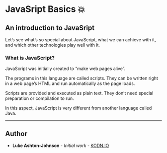 # JavaSript Basics 💥

## An introduction to JavaSript

Let’s see what’s so special about JavaScript, what we can achieve with it, and which other technologies play well with it.

### What is JavaScript?

JavaScript was initially created to “make web pages alive”.

The programs in this language are called scripts. They can be written right in a web page’s HTML and run automatically as the page loads.

Scripts are provided and executed as plain text. They don’t need special preparation or compilation to run.

In this aspect, JavaScript is very different from another language called Java.

*************************************************************************

## Author

* **Luke Ashton-Johnson** - *Initial work* - [KODN.IO](http://kodn.io/)